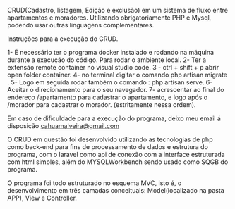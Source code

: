 CRUD(Cadastro, listagem, Edição e exclusão) em um sistema de fluxo entre apartamentos e moradores. Utilizando obrigatoriamente PHP e Mysql, podendo usar outras linguagens complementares.

Instruções para a execução do CRUD.

1- É necessário ter o programa docker instalado e rodando na máquina durante a execução do código. Para rodar o ambiente local.
2- Ter a extensão remote container no visual studio code.
3 - ctrl + shift + p abrir open folder container.
4- no terminal digitar o comando php artisan migrate .
5- Logo em seguida rodar também o comando : php artisan serve.
6- Aceitar o direcionamento para o seu navegador.
7- acrescentar ao final do endereço /apartamento para cadastrar o apartamento, e logo após o /morador para cadastrar o morador. (estritamente nessa ordem).

Em caso de dificuldade para a execução do programa, deixo meu email á disposição cahuamalveira@gmail.com 

O CRUD em questão foi desenvolvido utilizando as tecnologias de php como back-end para fins de processamento de dados e estrutura do programa, com o laravel como api de conexão com a interface estruturada com html simples, além do MYSQLWorkbench sendo usado como SQGB do programa.

O programa foi todo estruturado no esquema MVC, isto é, o desenvolvimento em três camadas conceituais: Model(localizado na pasta APP), View e Controller.
